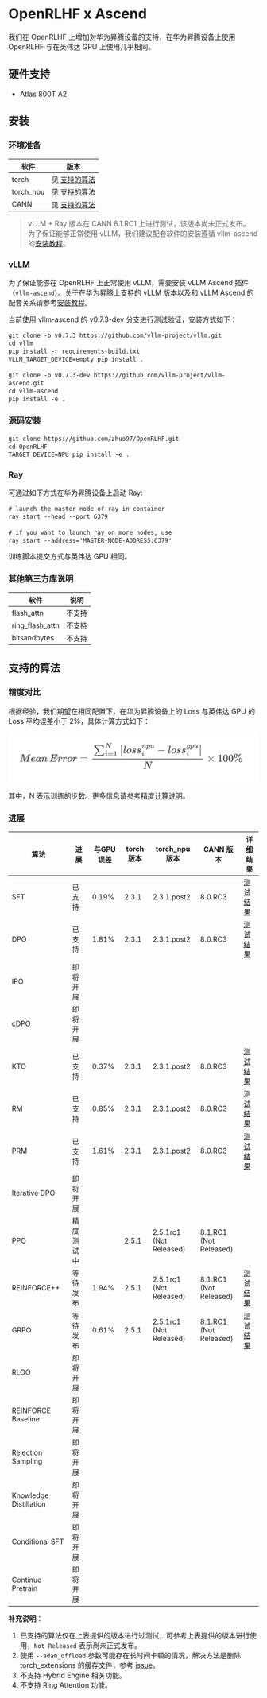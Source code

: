 # OpenRLHF x Ascend

我们在 OpenRLHF 上增加对华为昇腾设备的支持，在华为昇腾设备上使用 OpenRLHF 与在英伟达 GPU 上使用几乎相同。

## 硬件支持

* Atlas 800T A2

## 安装

### 环境准备

| 软件      | 版本        |
| --------- | ----------- |
| torch     | 见 [支持的算法](#支持的算法) |
| torch_npu | 见 [支持的算法](#支持的算法) |
| CANN      | 见 [支持的算法](#支持的算法) |

> vLLM + Ray 版本在 CANN 8.1.RC1 上进行测试，该版本尚未正式发布。  
> 为了保证能够正常使用 vLLM，我们建议配套软件的安装遵循 vllm-ascend 的[安装教程](https://vllm-ascend.readthedocs.io/en/latest/installation.html)。

### vLLM

为了保证能够在 OpenRLHF 上正常使用 vLLM，需要安装 vLLM Ascend 插件（`vllm-ascend`）。关于在华为昇腾上支持的 vLLM 版本以及和 vLLM Ascend 的配套关系请参考[安装教程](https://vllm-ascend.readthedocs.io/en/latest/installation.html)。

当前使用 vllm-ascend 的 v0.7.3-dev 分支进行测试验证，安装方式如下：

```shell
git clone -b v0.7.3 https://github.com/vllm-project/vllm.git
cd vllm
pip install -r requirements-build.txt
VLLM_TARGET_DEVICE=empty pip install .

git clone -b v0.7.3-dev https://github.com/vllm-project/vllm-ascend.git
cd vllm-ascend
pip install -e .
```

### 源码安装

```shell
git clone https://github.com/zhuo97/OpenRLHF.git
cd OpenRLHF
TARGET_DEVICE=NPU pip install -e .
```

### Ray

可通过如下方式在华为昇腾设备上启动 Ray:
```shell
# launch the master node of ray in container
ray start --head --port 6379

# if you want to launch ray on more nodes, use
ray start --address='MASTER-NODE-ADDRESS:6379'
```

训练脚本提交方式与英伟达 GPU 相同。

### 其他第三方库说明

| 软件            | 说明             |
| --------------- | ---------------- |
| flash_attn      | 不支持           |
| ring_flash_attn | 不支持           |
| bitsandbytes    | 不支持           |

## 支持的算法

### 精度对比

根据经验，我们期望在相同配置下，在华为昇腾设备上的 Loss 与英伟达 GPU 的 Loss 平均误差小于 2%，具体计算方式如下：

![loss_comparison](./images/loss_comparison.png)

其中，N 表示训练的步数。更多信息请参考[精度计算说明](https://www.hiascend.com/document/detail/zh/Pytorch/600/ptmoddevg/trainingmigrguide/LMaccuracy_0001.html)。

### 进展

| 算法                   | 进展       | 与GPU误差 | torch 版本 | torch_npu 版本               | CANN 版本                   | 详细结果                                                     |
| ---------------------- | ---------- | --------- | ---------- | ---------------------------- | --------------------------- | ------------------------------------------------------------ |
| SFT                    | 已支持     | 0.19%     | 2.3.1      | 2.3.1.post2                  | 8.0.RC3                     | [测试结果](https://github.com/OpenRLHF/OpenRLHF/pull/605#issuecomment-2567488539) |
| DPO                    | 已支持     | 1.81%     | 2.3.1      | 2.3.1.post2                  | 8.0.RC3                     | [测试结果](https://github.com/OpenRLHF/OpenRLHF/pull/605#issuecomment-2735122006) |
| IPO                    | 即将开展   |           |            |                              |                             |                                                              |
| cDPO                   | 即将开展   |           |            |                              |                             |                                                              |
| KTO                    | 已支持     | 0.37%     | 2.3.1      | 2.3.1.post2                  | 8.0.RC3                     | [测试结果](https://github.com/OpenRLHF/OpenRLHF/pull/605#issuecomment-2642104300) |
| RM                     | 已支持     | 0.85%     | 2.3.1      | 2.3.1.post2                  | 8.0.RC3                     | [测试结果](https://github.com/OpenRLHF/OpenRLHF/pull/605#issuecomment-2642104300) |
| PRM                    | 已支持     | 1.61%     | 2.3.1      | 2.3.1.post2                  | 8.0.RC3                     | [测试结果](https://github.com/OpenRLHF/OpenRLHF/pull/605#issuecomment-2642104300) |
| Iterative DPO          | 即将开展   |           |            |                              |                             |                                                              |
| PPO                    | 精度测试中 |           | 2.5.1      | 2.5.1rc1<br />(Not Released) | 8.1.RC1<br />(Not Released) |                                                              |
| REINFORCE++            | 等待发布   | 1.94%     | 2.5.1      | 2.5.1rc1<br />(Not Released) | 8.1.RC1<br />(Not Released) | [测试结果](https://github.com/OpenRLHF/OpenRLHF/pull/605#issuecomment-2735138695) |
| GRPO                   | 等待发布   | 0.61%     | 2.5.1      | 2.5.1rc1<br />(Not Released) | 8.1.RC1<br />(Not Released) | [测试结果](https://github.com/OpenRLHF/OpenRLHF/pull/605#issuecomment-2764993841) |
| RLOO                   | 即将开展   |           |            |                              |                             |                                                              |
| REINFORCE Baseline     | 即将开展   |           |            |                              |                             |                                                              |
| Rejection  Sampling    | 即将开展   |           |            |                              |                             |                                                              |
| Knowledge Distillation | 即将开展   |           |            |                              |                             |                                                              |
| Conditional SFT        | 即将开展   |           |            |                              |                             |                                                              |
| Continue Pretrain      | 即将开展   |           |            |                              |                             |                                                              |

**补充说明**：
1. 已支持的算法仅在上表提供的版本进行过测试，可参考上表提供的版本进行使用，`Not Released` 表示尚未正式发布。  
2. 使用 `--adam_offload` 参数可能存在长时间卡顿的情况，解决方法是删除 torch_extensions 的缓存文件，参考 [issue](https://github.com/deepspeedai/DeepSpeed/issues/2816#issuecomment-1450095538)。  
3. 不支持 Hybrid Engine 相关功能。
4. 不支持 Ring Attention 功能。
